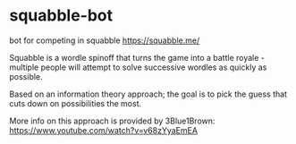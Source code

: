 # squabble-bot
bot for competing in squabble https://squabble.me/

Squabble is a wordle spinoff that turns the game into a battle royale - multiple people will attempt to solve successive wordles as quickly as possible.

Based on an information theory approach; the goal is to pick the guess that cuts down on possibilities the most.

More info on this approach is provided by 3Blue1Brown: https://www.youtube.com/watch?v=v68zYyaEmEA

